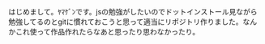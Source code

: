 はじめまして。ﾔﾏｹﾞﾝです。jsの勉強がしたいのでドットインストール見ながら勉強してるのとgitに慣れておこうと思って適当にリポジトリ作りました。なんかこれ使って作品作れたらなあと思ったり思わなかったり。
